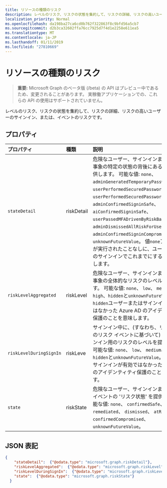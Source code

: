 ```yaml
---
title: リソースの種類のリスク
description: レベルのリスク、リスクの状態を集約して、リスクの詳細、リスクの高いユーザーのサインイン、または、イベントのリスクです。
localization_priority: Normal
ms.openlocfilehash: da198ba27ca6cd0b762f322863f8c9bfd56a5cb7
ms.sourcegitcommit: d2b3ca32602ffa76cc7925d7f4d1e2258e611ea5
ms.translationtype: MT
ms.contentlocale: ja-JP
ms.lasthandoff: 01/11/2019
ms.locfileid: "27810669"
---
```

# <a name="risk-resource-type"></a>リソースの種類のリスク

> **重要:** Microsoft Graph のベータ版 (/beta) の API はプレビュー中であるため、変更されることがあります。 実稼働アプリケーションでの、これらの API の使用はサポートされていません。

レベルのリスク、リスクの状態を集約して、リスクの詳細、リスクの高いユーザーのサインイン、または、イベントのリスクです。

## <a name="properties"></a>プロパティ

| プロパティ   | 種類|説明|
|:---------------|:--------|:----------|
|`stateDetail`|riskDetail|危険なユーザー、サインインまたはリスク事象の特定の状態の背後にある '理由' を提供します。 可能な値: `none`、 `adminGeneratedTemporaryPassword`、 `userPerformedSecuredPasswordChange`、 `userPerformedSecuredPasswordReset`、 `adminConfirmedSigninSafe`、 `aiConfirmedSigninSafe`、 `userPassedMFADrivenByRiskBasedPolicy`、 `adminDismissedAllRiskForUser`、 `adminConfirmedSigninCompromised`、 `unknownFutureValue`。 値`none`アクションが実行されたことなしに、ユーザーまたはのサインインでこれまでにすることを意味します。 |
|`riskLevelAggregated`|riskLevel|危険なユーザー、サインインまたはリスク事象の全体的なリスクのレベルを提供します。 可能な値: `none`、 `low`、 `medium`、 `high`、`hidden`と`unknownFutureValue`。 値`hidden`ユーザーまたはサインインが有効ではなかった Azure AD のアイデンティティ保護のことを意味します。|
|`riskLevelDuringSignIn`|riskLeve|サインイン中に、(すなわち、リアルタイムのリスク イベントに基づいて) には、サインイン用のリスクのレベルを提供します。 可能な値: `none`、 `low`、 `medium`、 `high`、`hidden`と`unknownFutureValue`。 値`hidden`サインインが有効ではなかった Azure AD のアイデンティティ保護のことを意味します。|
|`state`|riskState|危険なユーザー、サインインまたはリスク イベントの 'リスク状態' を提供します。 可能な値: `none`、 `confirmedSafe`、 `remediated`、 `dismissed`、 `atRisk`、 `confirmedCompromised`、 `unknownFutureValue`。 |

## <a name="json-representation"></a>JSON 表記

<!-- {
  "blockType": "resource",
  "optionalProperties": [

  ],
  "@odata.type": "microsoft.graph.identityRiskEvent"
}-->

```json
{
    "stateDetail":  {"@odata.type": "microsoft.graph.riskDetail"},
    "riskLevelAggregated":  {"@odata.type": "microsoft.graph.riskLevel"},
    "riskLevelDuringSignIn":  {"@odata.type": "microsoft.graph.riskLevel"},
    "state":  {"@odata.type": "microsoft.graph.riskState"}
  }
  ```

<!-- uuid: 8fcb5dbc-d5aa-4681-8e31-b001d5168d79
2015-10-25 14:57:30 UTC -->
<!-- {
  "type": "#page.annotation",
  "description": "identityRiskEvent resource",
  "keywords": "",
  "section": "documentation",
  "tocPath": ""
}-->
